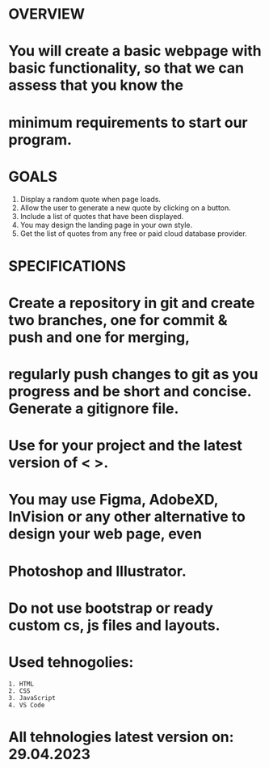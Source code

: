 # OVERVIEW
# You will create a basic webpage with basic functionality, so that we can assess that you know the
# minimum requirements to start our program.
# GOALS
1. Display a random quote when page loads.
2. Allow the user to generate a new quote by clicking on a button.
3. Include a list of quotes that have been displayed.
4. You may design the landing page in your own style.
5. Get the list of quotes from any free or paid cloud database provider.
# SPECIFICATIONS
# Create a repository in git and create two branches, one for commit & push and one for merging,
# regularly push changes to git as you progress and be short and concise. Generate a gitignore file.
# Use <visual code> for your project and the latest version of < >.
# You may use Figma, AdobeXD, InVision or any other alternative to design your web page, even
# Photoshop and Illustrator.
# Do not use bootstrap or ready custom cs, js files and layouts.

# Used tehnogolies:
    1. HTML
    2. CSS
    3. JavaScript
    4. VS Code
# All tehnologies latest version on: 29.04.2023

